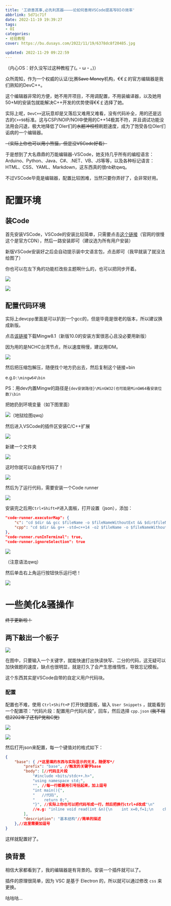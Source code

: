 ```yaml
---
title: '工欲善其事,必先利其器————论如何善用VSCode提高写OIの效率'
abbrlink: 5d71c71f
date: 2022-11-19 19:39:27
tags: 
- OI
categories:
- 经验教程
cover: https://bu.dusays.com/2022/11/19/6378dc8f20485.jpg

updated: 2022-11-29 09:22:59
---
```


（内心OS：好久没写过这种教程了(。・ω・。)）

众所周知，作为一个权威的认证/比赛~~Save Money~~机构，€€￡的官方编辑器是我们熟知的DevC++。

这个编辑器非常的方便，她不用开项目，不用调配置，不用装编译器，以及她用50+M的安装包就能解决C++开发的优势使得€€￡选择了她。

实际上呢，`DevC++`这玩意却是又落后又难用又难看，没有代码补全，用的还是远古的`C++98`标准。这与CSP/NOIP/NOI中使用的C++14极其不符，并且调试功能没法用会闪退，极大地降低了OIer们的~~水题冲校榜~~刷题速度，成为了饱受各位OIer们诟病的一个编辑器。

~~（实际上你也可以用小熊猫，但是没VSCode好看）~~

于是想到了大名鼎鼎的万能编辑器-VSCode，她支持几乎所有的编程语言：Arduino、Python、Java、C#、.NET、VB、JS等等，以及各种标记语言：HTML、CSS、YAML、Markdown，这东西真的很nb欸qwq。

不过VSCode毕竟是编辑器，配置比较困难，当然只要你弄好了，会非常好用。

# 配置环境

## 装Code

首先安装VSCode，VSCode的安装比较简单，只需要点击[这个链接](http://vscode.cdn.azure.cn/stable/6261075646f055b99068d3688932416f2346dd3b/VSCodeUserSetup-x64-1.73.1.exe)（官网的很慢这个是官方CDN），然后一路安装即可（建议选为所有用户安装）

新版VSCode安装好之后会自动提示装中文语言包，点击即可（我早就装了就没法给图了）

你也可以在左下角的功能栏改些主题啊什么的，也可以把同步开着。

![](https://bu.dusays.com/2022/11/19/6378c635344c0.png)

![](https://bu.dusays.com/2022/11/19/6378c64d365ac.png)

## 配置代码环境

实际上devcpp里面是可以扒到一个gcc的，但是毕竟是很老的版本，所以建议换成新版。

点击[该链接](https://nchc.dl.sourceforge.net/project/mingw-w64/Toolchains%20targetting%20Win64/Personal%20Builds/mingw-builds/8.1.0/threads-posix/seh/x86_64-8.1.0-release-pos)下载Mingw8.1（新版10.0的安装方案很恶心且没必要用新版）

因为用的是NCHC台湾节点，所以速度稍慢，建议用IDM。

![](https://bu.dusays.com/2022/11/19/6378ce5b35355.png)

然后把压缩包解压，随便找个地方扔出去，然后复制这个链接+bin

e.g.`D:\mingw64\bin`

PS：用dev内置Mingw的路径是`{dev安装路径}\MinGW32(也可能是MinGW64看安装位数)\bin`

把她扔到环境变量（如下图里面）

![（地狱绘图qwq）](https://bu.dusays.com/2022/11/19/6378d1f5ec3f3.png)

然后进入VSCode的插件区安装C/C++扩展

![](https://bu.dusays.com/2022/11/19/6378d26e5e9a0.png)

新建一个文件夹

![](https://bu.dusays.com/2022/11/19/6378d4aa98236.png)

这时你就可以自由写代码了！

![](https://bu.dusays.com/2022/11/19/6378da256d5ec.png)

然后为了运行代码，需要安装一个Code runner

![](https://bu.dusays.com/2022/11/19/6378db21e5b27.png)

安装完之后用`Ctrl+Shift+P`进入面板，打开设置（json），添加：
```json
"code-runner.executorMap": {
    "c": "cd $dir && gcc $fileName -o $fileNameWithoutExt && $dir$fileNameWithoutExt",
    "cpp": "cd $dir && g++ -std=c++14 -o2 $fileName -o $fileNameWithoutExt && $dir$fileNameWithoutExt", //契合C€€￡官方环境并开启O2优化
},
"code-runner.runInTerminal": true,
"code-runner.ignoreSelection": true
```

![](https://bu.dusays.com/2022/11/19/6378db8cec0e2.png)

（注意语法qwq）

然后单击右上角运行按钮快乐运行吧！

![](https://bu.dusays.com/2022/11/19/6378dc2a45a59.png)

# 一些美化&骚操作

~~终于更新啦！~~

## 两下敲出一个板子

![](https://bu.dusays.com/2022/11/29/63855b0420ad0.gif)

在图中，只要输入一个关键字，就能快速打出快读快写、二分的代码，这无疑可以加快做题的速度，缺点也很明显，就是打久了会产生思维惰性，导致忘记模板。

这个东西其实是VSCode自带的自定义用户代码块。

### 配置

配置也不难，使用 `Ctrl+Shift+P` 打开快捷面板，输入 `User Snippets` ，就能看到一个配置项：“代码片段：配置用户代码片段”，回车，然后选择 `cpp.json` ~~(我不相信2202年了还有P党和C党)~~ 

![](https://bu.dusays.com/2022/11/29/63855cc40beb1.png)

![](https://bu.dusays.com/2022/11/29/63855ce9b0156.png)

然后打开json来配置，每一个键值对的格式如下：

```json
{
    "base": { /*这里填的东西与实际显示的无关，随便写*/
        "prefix": "base", //触发的关键字base
        "body": [//代码主片段
            "#include <bits/stdc++.h>",
            "using namespace std;",
            "", //每一行都要用引号括起来，加上逗号
            "int main(){",
            "	//代码",
            "    return 0;",
            "}", //实际上你也可以把代码写成一行，然后把换行ctrl+d改成"\n"
            //e.g: "inline void read(int &n){\n    int x=0,f=1;\n    char ch=getchar();\n    while(ch<'0'||ch>'9'){\n        if(ch=='-') f=-1;\n        ch=getchar();\n    }\n    while(ch>='0'&&ch<='9'){\n        x=(x<<1)+(x<<3)+(ch^48);\n        ch=getchar();\n    }\n    n=x*f;\n}"
        ],
        "description": "基本结构"//简单的描述
    },//这里需要加逗号
}
```

这样就配置好了。

## 换背景

相信大家都看到了，我的编辑器是有背景的。安装一个插件就可以了。

插件的原理很简单，因为 VSC 是基于 Electron 的，所以就可以通过修改 `css` 来更换。

咕咕咕...